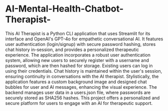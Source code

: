 # AI-Mental-Health-Chatbot-Therapist-
This AI Therapist is a Python CLI application that uses Streamlit for its interface and OpenAI's GPT-4o for empathetic conversational AI. It features user authentication (login/signup) with secure password hashing, stores chat history in-session, and provides a personalized therapeutic experience.
The application incorporates a robust user authentication system, allowing new users to securely register with a username and password, which are then hashed for storage. Existing users can log in using their credentials. Chat history is maintained within the user's session, ensuring continuity in conversations with the AI therapist.
Stylistically, the application features a custom background image and designed chat bubbles for user and AI messages, enhancing the visual experience. The backend manages user data in a 
users.json file, where passwords are securely stored as SHA256 hashes. This project offers a personalized and secure platform for users to engage with an AI for therapeutic support.
